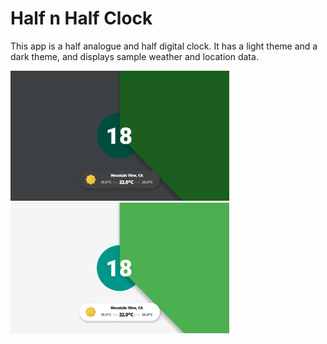 # Half n Half Clock

This app is a half analogue and half digital clock.
It has a light theme and a dark theme, and displays sample weather and location data.

<img src='half_n_half_dark.png' width='350'>

<img src='half_n_half_light.png' width='350'>
